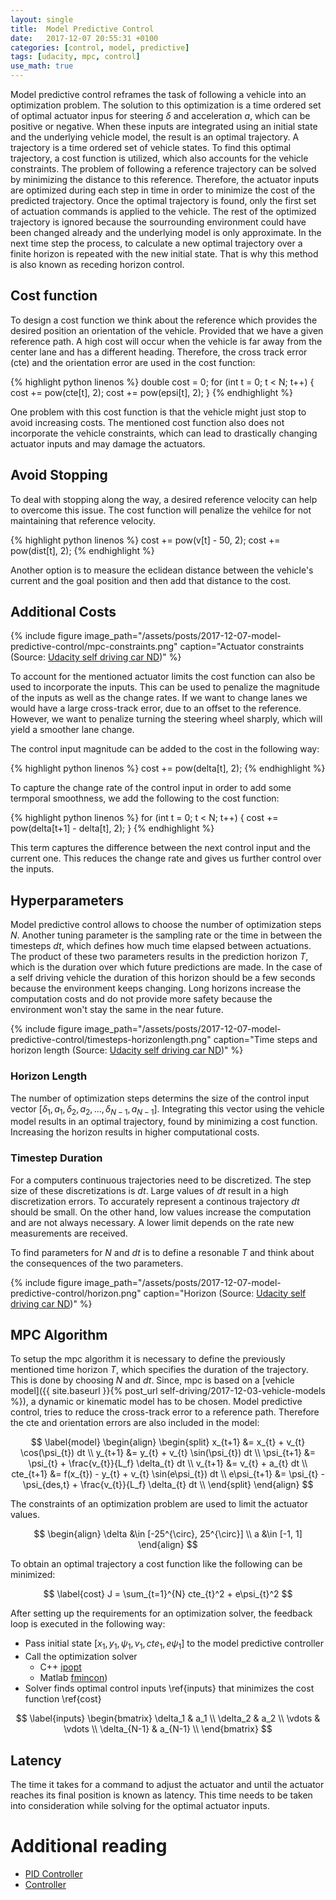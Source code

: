```yaml
---
layout: single
title:  Model Predictive Control
date:   2017-12-07 20:55:31 +0100
categories: [control, model, predictive]
tags: [udacity, mpc, control]
use_math: true
---
```



Model predictive control reframes the task of following a vehicle into an optimization problem.
The solution to this optimization is a time ordered set of optimal actuator inpus for steering $\delta$ and acceleration $a$,
which can be positive or negative. When these inputs are integrated using an initial state and the underlying vehicle model,
the result is an optimal trajectory. A trajectory is a time ordered set of vehicle states.
To find this optimal trajectory, a cost function is utilized, which also accounts for the vehicle constraints.
The problem of following a reference trajectory can be solved by minimizing the distance to this reference.
Therefore, the actuator inputs are optimized during each step in time in order to minimize the cost of the predicted trajectory.
Once the optimal trajectory is found, only the first set of actuation commands is applied to the vehicle. The rest of the
optimized trajectory is ignored because the sourrounding environment could have been changed already and the underlying model is only approximate.
In the next time step the process, to calculate a new optimal trajectory over a finite horizon is repeated with the new initial state.
That is why this method is also known as receding horizon control.


## Cost function

To design a cost function we think about the reference which provides the desired position an orientation of the vehicle.
Provided that we have a given reference path.
A high cost will occur when the vehicle is far away from the center lane and has a different heading.
Therefore, the cross track error (cte) and the orientation error are used in the cost function:

{% highlight python linenos %}
double cost = 0;
for (int t = 0; t < N; t++) {
    cost += pow(cte[t], 2);
    cost += pow(epsi[t], 2);
}
{% endhighlight %}

One problem with this cost function is that the vehicle might just stop to avoid increasing costs.
The mentioned cost function also does not incorporate the vehicle constraints, which can lead to drastically
changing actuator inputs and may damage the actuators.

## Avoid Stopping

To deal with stopping along the way, a desired reference velocity can help to overcome this issue.
The cost function will penalize the vehilce for not maintaining that reference velocity.

{% highlight python linenos %}
cost += pow(v[t] - 50, 2);
cost += pow(dist[t], 2);
{% endhighlight %}

Another option is to measure the eclidean distance between the vehicle's current and the goal position and then add that distance to the cost.

## Additional Costs


{% include figure image_path="/assets/posts/2017-12-07-model-predictive-control/mpc-constraints.png" caption="Actuator constraints (Source: [Udacity self driving car ND](https://classroom.udacity.com/nanodegrees/nd013/parts/40f38239-66b6-46ec-ae68-03afd8a601c8/modules/f1820894-8322-4bb3-81aa-b26b3c6dcbaf/lessons/338b458f-7ebf-449c-9ad1-611eb933b076/concepts/5df9cd1c-b111-48e5-857c-7547f82dac0c))" %}

To account for the mentioned actuator limits the cost function can also be used to incorporate the inputs.
This can be used to penalize the magnitude of the inputs as well as the change rates.
If we want to change lanes we would have a large cross-track error, due to an offset to the reference.
However, we want to penalize turning the steering wheel sharply, which will yield a smoother lane change.

The control input magnitude can be added to the cost in the following way:

{% highlight python linenos %}
cost += pow(delta[t], 2);
{% endhighlight %}

To capture the change rate of the control input in order to add some termporal smoothness, we add the following to the cost function:

{% highlight python linenos %}
for (int t = 0; t < N; t++) {
    cost += pow(delta[t+1] - delta[t], 2);
}
{% endhighlight %}

This term captures the difference between the next control input and the current one. This reduces the change rate and gives us further control over the inputs.


## Hyperparameters

Model predictive control allows to choose the number of optimization steps $N$.
Another tuning parameter is the sampling rate or the time in between the timesteps $dt$, which defines how much time elapsed between actuations.
The product of these two parameters results in the prediction horizon $T$, which is the duration over which future predictions are made.
In the case of a self driving vehicle the duration of this horizon should be a few seconds because the environment keeps changing.
Long horizons increase the computation costs and do not provide more safety because the environment won't stay the same in the near future.

{% include figure image_path="/assets/posts/2017-12-07-model-predictive-control/timesteps-horizonlength.png" caption="Time steps and horizon length (Source: [Udacity self driving car ND](https://classroom.udacity.com/nanodegrees/nd013/parts/40f38239-66b6-46ec-ae68-03afd8a601c8/modules/f1820894-8322-4bb3-81aa-b26b3c6dcbaf/lessons/338b458f-7ebf-449c-9ad1-611eb933b076/concepts/00154b2e-bc08-4d00-b47e-c4209e3bbdc7))" %}

### Horizon Length

The number of optimization steps determins the size of the control input vector $[\delta_1, a_1, \delta_2, a_2, \dots, \delta_{N-1}, a_{N-1}]$. Integrating this vector using the vehicle model results in an optimal trajectory, found by minimizing a cost function. Increasing the horizon results in higher computational costs.

### Timestep Duration

For a computers continuous trajectories need to be discretized. The step size of these discretizations is $dt$.
Large values of $dt$ result in a high discretization errors. To accurately represent a continous trajectory $dt$ should be small.
On the other hand, low values increase the computation and are not always necessary. A lower limit depends on the rate new measurements are received.

To find parameters for $N$ and $dt$ is to define a resonable $T$ and think about the consequences of the two parameters.

{% include figure image_path="/assets/posts/2017-12-07-model-predictive-control/horizon.png" caption="Horizon (Source: [Udacity self driving car ND](https://classroom.udacity.com/nanodegrees/nd013/parts/40f38239-66b6-46ec-ae68-03afd8a601c8/modules/f1820894-8322-4bb3-81aa-b26b3c6dcbaf/lessons/338b458f-7ebf-449c-9ad1-611eb933b076/concepts/d26b8460-653f-4479-bc24-68bb62c146ba))" %}


## MPC Algorithm

To setup the mpc algorithm it is necessary to define the previously mentioned time horizon $T$, which specifies the duration of the trajectory.
This is done by choosing $N$ and $dt$.
Since, mpc is based on a [vehicle model]({{ site.baseurl }}{% post_url self-driving/2017-12-03-vehicle-models %}), a dynamic or kinematic model has to be chosen.
Model predictive control, tries to reduce the cross-track error to a reference path. Therefore the cte and orientation errors are also included in the model:

$$
\label{model}
\begin{align}
\begin{split}
x_{t+1} &= x_{t} + v_{t} \cos(\psi_{t}) dt \\
y_{t+1} &= y_{t} + v_{t} \sin(\psi_{t}) dt \\
\psi_{t+1} &= \psi_{t} + \frac{v_{t}}{L_f} \delta_{t} dt \\
v_{t+1} &= v_{t} + a_{t} dt \\
cte_{t+1} &= f(x_{t}) - y_{t} + v_{t} \sin(e\psi_{t}) dt \\
e\psi_{t+1} &= \psi_{t} - \psi_{des,t} + \frac{v_{t}}{L_f} \delta_{t} dt \\
\end{split}
\end{align}
$$

The constraints of an optimization problem are used to limit the actuator values.

$$
\begin{align}
\delta &\in [-25^{\circ}, 25^{\circ}] \\
a &\in [-1, 1]
\end{align}
$$

To obtain an optimal trajectory a cost function like the following can be minimized:

$$
\label{cost}
J = \sum_{t=1}^{N} cte_{t}^2 + e\psi_{t}^2
$$

After setting up the requirements for an optimization solver, the feedback loop is executed in the following way:

- Pass initial state $[x_1, y_1, \psi_1, v_1, cte_1, e\psi_1]$ to the model predictive controller
- Call the optimization solver
  - C++ [ipopt](https://projects.coin-or.org/Ipopt)
  - Matlab [fmincon](https://de.mathworks.com/help/optim/ug/fmincon.html))
- Solver finds optimal control inputs \ref{inputs} that minimizes the cost function \ref{cost}

$$
\label{inputs}
\begin{bmatrix}
\delta_1 & a_1 \\
\delta_2 & a_2 \\
\vdots & \vdots \\
\delta_{N-1} & a_{N-1} \\
\end{bmatrix}
$$

## Latency

The time it takes for a command to adjust the actuator and until the actuator reaches its final position is known as latency.
This time needs to be taken into consideration while solving for the optimal actuator inputs.

# Additional reading

- [PID Controller](https://en.wikipedia.org/wiki/PID_controller)
- [Controller](https://de.wikipedia.org/wiki/Regler)
